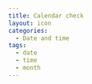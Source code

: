```yaml
---
title: Calendar check
layout: icon
categories:
  - Date and time
tags:
  - date
  - time
  - month
---
```

